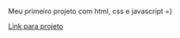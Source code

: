 <p>Meu primeiro projeto com html, css e javascript =) </p>

<a href="https://dev-almeida10.github.io/Cars_Pages/">Link para projeto</a>
